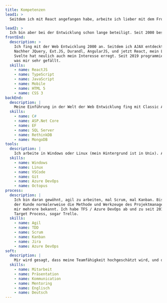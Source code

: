 ```yaml
---
title: Kompetenzen
lead1: >
  Seitdem ich mit React angefangen habe, arbeite ich lieber mit dem Front End.

lead2: >
  Ich bin aber bei der Entwicklung schon lange beteiligt. Seit 2000 beschäftige ich mich schwerpunktmäẞig mit Web Applikationen. Mein Hintergrund is Full Stack. Die Vielfalt der damit verbundenen Sprachen und Techniken, und ihre kontinuierende Weiterentwicklung hält mein Interesse wach, und weckt bei mir immer Neugier. Neue Techniken ermöglichen auch bessere Lösungen für die Benutzer meiner Software.
frontEnd:
  description: >
    Ich fing mit der Web Entwicklung 2000 an. Seitdem ich AJAX entdeckt habe, handelt es sich hauptsächlich um SPAs.
    Nachher JQuery, Ext.JS, Durandl, AngularJS, und jetzt React, mein Lieblingsframework (strenggenommen kein Framework sondern eine Programmbibliothek!). Ich probiere im Moment auch NextJS, worauf diese Website läuft.
    Svelte hat neulich auch mein Interesse erregt. Seit 2019 programmiere ich überwiegend mit TypeScript, 
    was mir sehr gefällt.
  skills:
    - name: ReactJS
    - name: TypeScript
    - name: JavaScript
    - name: Mobile
    - name: HTML 5
    - name: CSS 3
backEnd:
  description: |
    Meine Einführung in der Welt der Web Entwicklung fing mit Classic ASP an, dannach mit ASP.Net Core mit C#. Meine Erfahrung mit SQL Server reicht bis zu 2000 zurück. Ich habe aber auch mit NoSQL Datenbanken wie MongoDB und RethinkDB gearbeitet. Als ORM habe ich vorwiegend Entity Framework angewandt aber auch gelegentlich NHibernate oder Dapper.
  skills:
    - name: C#
    - name: ASP.Net Core
    - name: EF
    - name: SQL Server
    - name: RethinkDB
    - name: MongoDB
tools:
  description: |
    Ich arbeite in Windows oder Linux (mein Hintergrund ist in Unix). Als Texteditor gebrauche ich VSCode oder Visual Studio. Git (GitHub, GitLab, BitBucket) für Quellcodeverwaltung, und mehere Systeme für CI and Releasemanagement zB Gitlab, TFS, Azure DevOps, Octopus Deploy. Bezüglich der Cloud habe ich neulich kurz mit AWS bearbeitet, auch mit Azure experimentiert. Ich bin mit Docker und Kubernetes auch vertraut.
  skills:
    - name: Windows
    - name: Linux
    - name: VSCode
    - name: Git
    - name: Azure DevOps
    - name: Octopus
process:
  description: |
    Ich bin daran gewöhnt, agil zu arbeiten, mal Scrum, mal Kanban. Bis zu meiner Ankunft in einem Projektteam hat 
    der Kunde normalerweise die Methode und Werkzeuge des Projektmanagements schon festgelegt. Aus dem Grund sind
    mir mehrere bekannt. Ich habe TFS / Azure DevOps ab und zu seit 2012 benutzt, Jira mehrmals seit 2014, Shortcut,
    Target Process, sogar Trello.
  skills:
    - name: Agil
    - name: TDD
    - name: Scrum
    - name: Kanban
    - name: Jira
    - name: Azure DevOps
soft:
  description: |
    Mir wird gesagt, dass meine Teamfähigkeit hochgeschätzt wird, und dass ich dazu einen positiven Beitrag bringe, der die Arbeit des Teams ergänzen. Wenn ich mal Anregungen gebe, sind sie konstruktiv formuliert. Ich bin pragmatisch. Mitarbeit, Paarprogrammierung, Mentoring, Presentätion und (vielleicht auẞergewöhnlich) Dokumentation gefallen mir. Ich habe oft in multinationalen Teams gearbeitet, eine solche Umgebung gefällt mir auch.  
  skills:
    - name: Mitarbeit
    - name: Präsentation
    - name: Kommunication
    - name: Mentoring
    - name: Englisch
    - name: Deutsch
---
```

